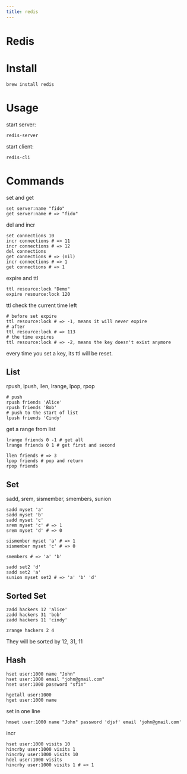 ```yaml
---
title: redis
---
```


# Redis

# Install

```
brew install redis
```

# Usage

start server:

```
redis-server
```

start client:

```
redis-cli
```

# Commands

set and get

```redis
set server:name "fido"
get server:name # => "fido"
```

del and incr

```redis
set connections 10
incr connections # => 11
incr connections # => 12
del connections
get connections # => (nil)
incr connections # => 1
get connections # => 1
```

expire and ttl

```redis
ttl resource:lock "Demo"
expire resource:lock 120
```

ttl check the current time left

```redis
# before set expire
ttl resource:lock # => -1, means it will never expire
# after
ttl resource:lock # => 113
# the time expires
ttl resource:lock # => -2, means the key doesn't exist anymore
```

every time you set a key, its ttl will be reset.

## List

rpush, lpush, llen, lrange, lpop, rpop

```redis
# push
rpush friends 'Alice'
rpush friends 'Bob'
# push to the start of list
lpush friends 'Cindy'
```

get a range from list

```redis
lrange friends 0 -1 # get all
lrange friends 0 1 # get first and second
```

```redis
llen friends # => 3
lpop friends # pop and return
rpop friends
```

## Set

sadd, srem, sismember, smembers, sunion

```redis
sadd myset 'a'
sadd myset 'b'
sadd myset 'c'
srem myset 'c' # => 1
srem myset 'd' # => 0

sismember myset 'a' # => 1
sismember myset 'c' # => 0

smembers # => 'a' 'b'

sadd set2 'd'
sadd set2 'a'
sunion myset set2 # => 'a' 'b' 'd'
```

## Sorted Set

```redis
zadd hackers 12 'alice'
zadd hackers 31 'bob'
zadd hackers 11 'cindy'

zrange hackers 2 4
```

They will be sorted by 12, 31, 11

## Hash

```redis
hset user:1000 name "John"
hset user:1000 email "john@gmail.com"
hset user:1000 password "sfin"

hgetall user:1000
hget user:1000 name
```

set in one line

```redis
hmset user:1000 name "John" password 'djsf' email 'john@gmail.com'
```

incr

```redis
hset user:1000 visits 10
hincrby user:1000 visits 1
hincrby user:1000 visits 10
hdel user:1000 visits
hincrby user:1000 visits 1 # => 1
```
